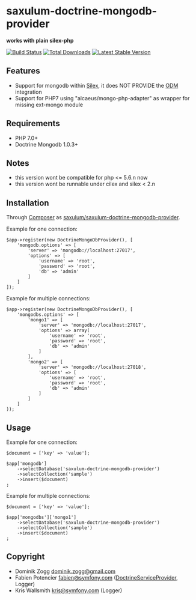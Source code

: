 saxulum-doctrine-mongodb-provider
=================================

**works with plain silex-php**

[![Build Status](https://api.travis-ci.org/saxulum/saxulum-doctrine-mongodb-provider.png?branch=master)](https://travis-ci.org/saxulum/saxulum-doctrine-mongodb-provider)
[![Total Downloads](https://poser.pugx.org/saxulum/saxulum-doctrine-mongodb-provider/downloads.png)](https://packagist.org/packages/saxulum/saxulum-doctrine-mongodb-provider)
[![Latest Stable Version](https://poser.pugx.org/saxulum/saxulum-doctrine-mongodb-provider/v/stable.png)](https://packagist.org/packages/saxulum/saxulum-doctrine-mongodb-provider)


Features
--------

 * Support for mongodb within [Silex][1], it does NOT PROVIDE the [ODM][2] integration
 * Support for PHP7 using "alcaeus/mongo-php-adapter" as wrapper for missing ext-mongo module


Requirements
------------

 * PHP 7.0+
 * Doctrine Mongodb 1.0.3+


Notes
-----
 * this version wont be compatible for php <= 5.6.n now
 * this version wont be runnable under cilex and silex < 2.n


Installation
------------

Through [Composer](http://getcomposer.org) as [saxulum/saxulum-doctrine-mongodb-provider][3].

Example for one connection:

``` {.php}
$app->register(new DoctrineMongoDbProvider(), [
    'mongodb.options' => [
        'server' => 'mongodb://localhost:27017',
        'options' => [
            'username' => 'root',
            'password' => 'root',
            'db' => 'admin'
        ]
    ]
]);
```

Example for multiple connections:

``` {.php}
$app->register(new DoctrineMongoDbProvider(), [
    'mongodbs.options' => [
        'mongo1' => [
            'server' => 'mongodb://localhost:27017',
            'options' => array(
                'username' => 'root',
                'password' => 'root',
                'db' => 'admin'
            ]
        ],
        'mongo2' => [
            'server' => 'mongodb://localhost:27018',
            'options' => [
                'username' => 'root',
                'password' => 'root',
                'db' => 'admin'
            ]
        ]
    ]
));
```

Usage
-----

Example for one connection:

``` {.php}
$document = ['key' => 'value'];

$app['mongodb']
    ->selectDatabase('saxulum-doctrine-mongodb-provider')
    ->selectCollection('sample')
    ->insert($document)
;
```

Example for multiple connections:

``` {.php}
$document = ['key' => 'value'];

$app['mongodbs']['mongo1']
    ->selectDatabase('saxulum-doctrine-mongodb-provider')
    ->selectCollection('sample')
    ->insert($document)
;
```

Copyright
---------
* Dominik Zogg <dominik.zogg@gmail.com>
* Fabien Potencier <fabien@symfony.com> ([DoctrineServiceProvider][4], Logger)
* Kris Wallsmith <kris@symfony.com> (Logger)

[1]: http://silex.sensiolabs.org/
[2]: http://docs.doctrine-project.org/projects/doctrine-mongodb-odm/en/latest/
[3]: https://packagist.org/packages/saxulum/saxulum-doctrine-mongodb-provider
[4]: http://silex.sensiolabs.org/doc/providers/doctrine.html